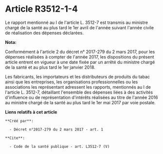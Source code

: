 # Article R3512-1-4

Le rapport mentionné au I de l'article L. 3512-7 est transmis au ministre chargé de la santé au plus tard le 1er avril de
l'année suivant l'année civile de réalisation des dépenses déclarées.

**Nota:**

Conformément à l'article 2 du décret n° 2017-279 du 2 mars 2017, pour les dépenses réalisées à compter de l'année 2017, les
dispositions du présent article entrent en vigueur à une date fixée par un arrêté du ministre chargé de la santé et au plus
tard le 1er janvier 2018.

Les fabricants, les importateurs et les distributeurs de produits du tabac ainsi que les entreprises, les organisations
professionnelles ou les associations les représentant adressent les rapports, mentionnés au I de l'article L. 3512-7,
détaillant l'ensemble des dépenses liées à des activités d'influence ou de représentation d'intérêts réalisées au titre de
l'année 2016 au ministre chargé de la santé au plus tard le 1er mai 2017 par voie postale.

**Liens relatifs à cet article**

	**Créé par**:

	  - Décret n°2017-279 du 2 mars 2017 - art. 1

	**Cite**:

	  - Code de la santé publique - art. L3512-7 (V)
